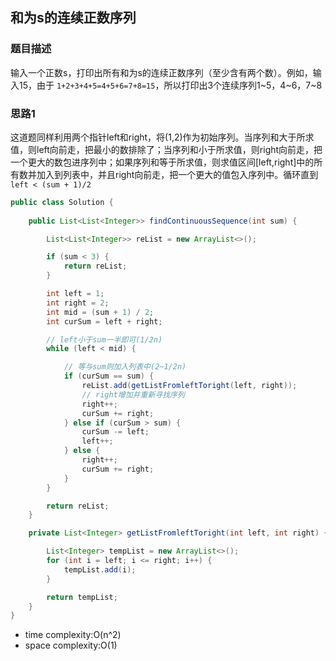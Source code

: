 ## 和为s的连续正数序列

### 题目描述

输入一个正数s，打印出所有和为s的连续正数序列（至少含有两个数）。例如，输入15，由于 `1+2+3+4+5=4+5+6=7+8=15`，所以打印出3个连续序列1~5，4~6，7~8

### 思路1

这道题同样利用两个指针left和right，将(1,2)作为初始序列。当序列和大于所求值，则left向前走，把最小的数排除了；当序列和小于所求值，则right向前走，把一个更大的数包进序列中；如果序列和等于所求值，则求值区间[left,right]中的所有数并加入到列表中，并且right向前走，把一个更大的值包入序列中。循环直到 `left < (sum + 1)/2` 


```java
public class Solution {
    
    public List<List<Integer>> findContinuousSequence(int sum) {

        List<List<Integer>> reList = new ArrayList<>();

        if (sum < 3) {
            return reList;
        }

        int left = 1;
        int right = 2;
        int mid = (sum + 1) / 2;
        int curSum = left + right;

        // left小于sum一半即可(1/2n)
        while (left < mid) {

            // 等与sum则加入列表中(2~1/2n)
            if (curSum == sum) {
                reList.add(getListFromleftToright(left, right));
                // right增加并重新寻找序列
                right++;
                curSum += right;
            } else if (curSum > sum) {
                curSum -= left;
                left++;
            } else {
                right++;
                curSum += right;
            }
        }

        return reList;
    }

    private List<Integer> getListFromleftToright(int left, int right) {

        List<Integer> tempList = new ArrayList<>();
        for (int i = left; i <= right; i++) {
            tempList.add(i);
        }

        return tempList;
    }
}
```
- time complexity:O(n^2)
- space complexity:O(1)
